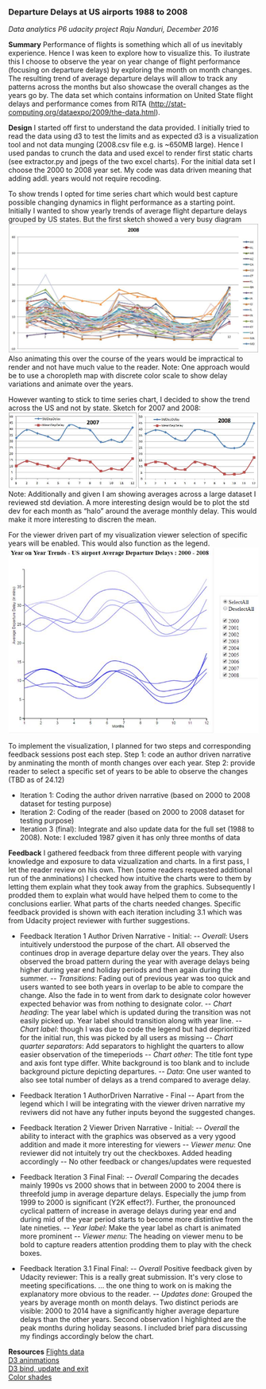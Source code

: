 ### Departure Delays at US airports 1988 to 2008
*Data analytics P6 udacity project*
*Raju Nanduri, December 2016*

**Summary**
Performance of flights is something which all of us inevitably experience. Hence I was keen to explore how to visualize this. 
To ilustrate this I choose to observe the year on year change of flight performance (focusing on departure delays) by exploring the month on month changes.
The resulting trend of average departure delays will allow to track any patterns across the months but also showcase the overall changes as the years go by.
The data set which contains information on United State flight delays and performance comes from RITA (http://stat-computing.org/dataexpo/2009/the-data.html).

**Design**
I started off first to understand the data provided. I initially tried to read the data using d3 to test the limits and as expected d3 is a visualization tool and not data munging (2008.csv file e.g. is ~650MB large). Hence I used pandas to crunch the data and used excel to render first static charts (see extractor.py and jpegs of the two excel charts). For the initial data set I choose the 2000 to 2008 year set. My code was data driven meaning that adding addl. years would not require recoding.

To show trends I opted for time series chart which would best capture possible changing dynamics in flight performance as a starting point.
Initially I wanted to show yearly trends of average flight departure delays grouped by US states. But the first sketch showed a very busy diagram 
![sketch1](sketch1_dep_delay_by_state.jpg "Initial design approach")
Also animating this over the course of the years would be impractical to render and not have much value to the reader. Note: One approach would be to use a choropleth map with discrete color scale to show delay variations and animate over the years.

However wanting to stick to time series chart, I decided to show the trend across the US and not by state. Sketch for 2007 and 2008:
![sketch2](sketch2_dep_delay_US_avg.jpg "Finalized design approach")
Note: Additionally and given I am showing averages across a large dataset I reviewed std deviation. A more interesting design would be to plot the std dev for each month as “halo” around the average monthly delay. This would make it more interesting to discren the mean.

For the viewer driven part of my visualization viewer selection of specific years will be enabled. This would also function as the legend.
![sketch3](sketch3_viewer_driven.jpg "Viewer driven sketch")

To implement the visualization, I planned for two steps and corresponding feedback sessions post each step.
Step 1: code an author driven narrative by anminating the month of month changes over each year.
Step 2: provide reader to select a specific set of years to be able to observe the changes (TBD as of 24.12)

- Iteration 1: Coding the author driven narrative (based on 2000 to 2008 dataset for testing purpose)
- Iteration 2: Coding of the reader (based on 2000 to 2008 dataset for testing purpose)
- Iteration 3 (final): Integrate and also update data for the full set (1988 to 2008). Note: I excluded 1987 given it has only three months of data

**Feedback**
I gathered feedback from three different people with varying knowledge and exposure to data vizualization and charts. In a first pass, I let the reader review on his own. Then (some readers requested additional run of the anminations) I checked how intuitive the charts were to them by letting them explain what they took away from the graphics. Subsequently I prodded them to explain what would have helped them to come to the conclusions earlier. What parts of the charts needed changes. Specific feedback provided is shown with each iteration including 3.1 which was from Udacity project reviewer with further suggestions.

- Feedback Iteration 1 Author Driven Narrative - Initial:
-- *Overall*: Users intuitively understood the purpose of the chart. All observed the continues drop in average departure delay over the years. They also observed the broad pattern during the year with average delays being higher during year end holiday periods and then again during the summer.
-- *Transitions*: Fading out of previous year was too quick and users wanted to see both years in overlap to be able to compare the change. Also the fade in to went from dark to designate color however expected behavior was from nothing to designate color.
-- *Chart heading*: The year label which is updated during the transition was not easily picked up. Year label should transition along with year line.
-- *Chart label*: though I was due to code the legend but had deprioritized for the initial run, this was picked by all users as missing
-- *Chart quarter separators*: Add separators to highlight the quarters to allow easier observation of the timeperiods
-- *Chart other*: The title font type and axis font type differ. White background is too blank and to include background picture depicting departures. 
-- *Data*: One user wanted to also see total number of delays as a trend compared to average delay.

- Feedback Iteration 1 AuthorDriven Narrative - Final
-- Apart from the legend which I will be integrating with the viewer driven narrative my reviwers did not have any futher inputs beyond the suggested changes.

- Feedback Iteration 2 Viewer Driven Narrative - Initial:
-- *Overall* the ability to interact with the graphics was observed as a very ygood addition and made it more interesting for viewers
-- *Viewer menu*: One reviewer did not intuitely try out the checkboxes. Added heading accordingly
-- No other feedback or changes/updates were requested

- Feedback Iteration 3 Final Final:
-- *Overall* Comparing the decades mainly 1990s vs 2000 shows that in between 2000 to 2004 there is threefold jump in average departure delays. Especially the jump from 1999 to 2000 is significant (Y2K effect?). Further, the pronounced cyclical pattern of increase in average delays during year end and during mid of the year period starts to become more distintive from the late nineties.
-- *Year label*: Make the year label as chart is animated more prominent
-- *Viewer menu*: The heading on viewer menu to be bold to capture readers attention prodding them to play with the check boxes. 

- Feedback Iteration 3.1 Final Final:
-- *Overall* Positive feedback given by Udacity reviewer: This is a really great submission. It's very close to meeting specifications. ... the one thing to work on is making the explanatory more obvious to the reader.
-- *Updates done*: Grouped the years by average month on month delays. Two distinct periods are visible: 2000 to 2014 have a significantly higher average departure delays than the other years. Second observation I highlighted are the peak months during holiday seasons. I included brief para discussing my findings accordingly below the chart.

**Resources**
[Flights data](http://stat-computing.org/dataexpo/2009/the-data.html)<br>
[D3 aninmations](http://www.jeromecukier.net/blog/2012/07/16/animations-and-transitions/)<br>
[D3 bind, update and exit](https://medium.com/@c_behrens/enter-update-exit-6cafc6014c36#.jui47gxej)<br>
[Color shades](http://www.w3schools.com/colors/colors_picker.asp)
